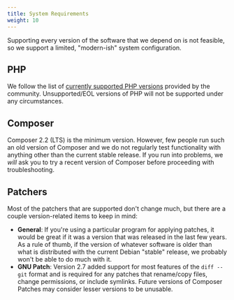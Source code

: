 ```yaml
---
title: System Requirements
weight: 10
---
```


Supporting every version of the software that we depend on is not feasible, so we support a limited, "modern-ish" system
configuration.

## PHP

We follow the list of [currently supported PHP versions](https://www.php.net/supported-versions.php) provided by the
community. Unsupported/EOL versions of PHP will not be supported under any circumstances.

## Composer

Composer 2.2 (LTS) is the minimum version. However, few people run such an old version of Composer and we do not
regularly test functionality with anything other than the current stable release. If you run into problems, we _will_
ask you to try a recent version of Composer before proceeding with troubleshooting.

## Patchers

Most of the patchers that are supported don't change much, but there are a couple version-related items to keep in mind:

* **General**: If you're using a particular program for applying patches, it would be great if it was a version that was
  released in the last few years. As a rule of thumb, if the version of whatever software is older than what is
  distributed with the current Debian "stable" release, we probably won't be able to do much with it.
* **GNU Patch**: Version 2.7 added support for most features of the `diff --git` format and is required for any patches
  that rename/copy files, change permissions, or include symlinks. Future versions of Composer Patches may consider
  lesser versions to be unusable.
